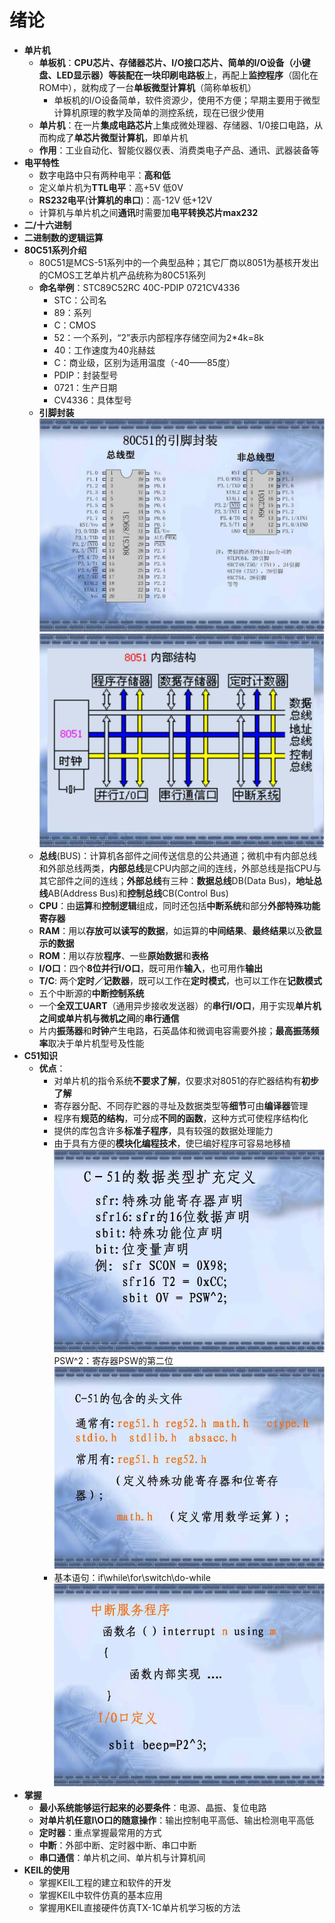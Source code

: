 # 绪论
* **单片机**
  * **单板机**：**CPU芯片、存储器芯片、I/O接口芯片、简单的I/O设备（小键盘、LED显示器）**等装配在一块**印刷电路板**上，再配上**监控程序**（固化在ROM中），就构成了一台**单板微型计算机**（简称单板机）
    * 单板机的I/O设备简单，软件资源少，使用不方便；早期主要用于微型计算机原理的教学及简单的测控系统，现在已很少使用
  * **单片机**：在一片**集成电路芯片**上集成微处理器、存储器、1/0接口电路，从而构成了**单芯片微型计算机**，即单片机
  * **作用**：工业自动化、智能仪器仪表、消费类电子产品、通讯、武器装备等
* **电平特性**
  * 数字电路中只有两种电平：**高和低**
  * 定义单片机为**TTL电平**：高+5V 低0V
  * **RS232电平**(**计算机的串口**)：高-12V 低+12V
  * 计算机与单片机之间**通讯**时需要加**电平转换芯片max232**
* **二/十六进制**
* **二进制数的逻辑运算**
* **80C51系列介绍**
  * 80C51是MCS-51系列中的一个典型品种；其它厂商以8051为基核开发出的CMOS工艺单片机产品统称为80C51系列
  * **命名举例**：STC89C52RC 40C-PDIP 0721CV4336
    * STC：公司名
    * 89：系列
    * C：CMOS
    * 52：一个系列，“2”表示内部程序存储空间为2*4k=8k
    * 40：工作速度为40兆赫兹
    * C：商业级，区别为适用温度（-40——85度）
    * PDIP：封装型号
    * 0721：生产日期
    * CV4336：具体型号
  * **引脚封装**
![](../images/80C51.png)
![](../images/80C51结构.png)
  * **总线**(BUS)：计算机各部件之间传送信息的公共通道；微机中有内部总线和外部总线两类，**内部总线**是CPU内部之间的连线，外部总线是指CPU与其它部件之间的连线；**外部总线**有三种：**数据总线**DB(Data Bus)，**地址总线**AB(Address Bus)和**控制总线**CB(Control Bus)
  * **CPU**：由**运算**和**控制逻辑**组成，同时还包括**中断系统**和部分**外部特殊功能寄存器**
  * **RAM**：用以**存放可以读写的数据**，如运算的**中间结果**、**最终结果**以及**欲显示的数据**
  * **ROM**：用以存放**程序**、一些**原始数据**和**表格**
  * **I/O口**：四个**8位并行I/O口**，既可用作**输入**，也可用作**输出**
  * **T/C**: 两个**定时／记数器**，既可以工作在**定时模式**，也可以工作在**记数模式**
  * 五个中断源的**中断控制系统**
  * 一个**全双工UART**（通用异步接收发送器）的**串行I/O口**，用于实现**单片机之间或单片机与微机之间**的**串行通信**
  * 片内**振荡器**和**时钟**产生电路，石英晶体和微调电容需要外接；**最高振荡频率**取决于单片机型号及性能
* **C51知识**
  * **优点**：
    * 对单片机的指令系统**不要求了解**，仅要求对8051的存贮器结构有**初步了解**
    * 寄存器分配、不同存贮器的寻址及数据类型等**细节**可由**编译器**管理
    * 程序有**规范的结构**，可分成**不同的函数**，这种方式可使程序结构化
    * 提供的库包含许多**标准子程序**，具有较强的数据处理能力
    * 由于具有方便的**模块化编程技术**，使巳编好程序可容易地移植                      
![](../images/C-51.png)PSW^2：寄存器PSW的第二位
![](../images/C51.png)
    * 基本语句：if\while\for\switch\do-while
![](../images/中断.png)
* **掌握**
  * **最小系统能够运行起来的必要条件**：电源、晶振、复位电路
  * **对单片机任意I\O口的随意操作**：输出控制电平高低、输出检测电平高低
  * **定时器**：重点掌握最常用的方式
  * **中断**：外部中断、定时器中断、串口中断
  * **串口通信**：单片机之间、单片机与计算机间
* **KEIL的使用**
  * 掌握KEIL工程的建立和软件的开发
  * 掌握KEIL中软件仿真的基本应用
  * 掌握用KEIL直接硬件仿真TX-1C单片机学习板的方法